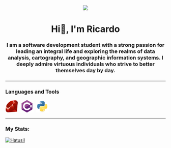 <div id="header" align="center">
  <img src="https://media.giphy.com/media/l0HlNaQ6gWfllcjDO/giphy.gif" width="200" />
  <h1 align="center">Hi👋, I'm Ricardo</h1>
  <h3 align="center">I am a software development student with a strong passion for leading an integral life and exploring the realms of data analysis, cartography, and geographic information systems. I deeply admire virtuous individuals who strive to better themselves day by day.
    <h3/>
</div>
 
---
      
<div align="left">
  <h3>Languages and Tools</h3>
  <img src="https://github.com/devicons/devicon/blob/master/icons/ruby/ruby-original.svg" title="Ruby" alt="Rb" width="40" height="40" />&nbsp;
  <img src="https://github.com/devicons/devicon/blob/master/icons/csharp/csharp-original.svg" title="CSharp" alt="C#" width="40" height="40" />&nbsp;
  <img src="https://github.com/devicons/devicon/blob/master/icons/python/python-original.svg" title="Python" alt="Py" width="40" height="40" />&nbsp;
</div>

---

### My Stats:

[![Hatusil](https://streak-stats.demolab.com/?user=DenverCoder1&theme=dark)](https://git.io/streak-stats)

  
  <!--
**Hatusil/Hatusil** is a ✨ _special_ ✨ repository because its `README.md` (this file) appears on your GitHub profile.
link de iconos: https://github.com/devicons/devicon/tree/master/icons

Here are some ideas to get you started:

- 🔭 I’m currently working on ...
- 🌱 I’m currently learning ...
- 👯 I’m looking to collaborate on ...
- 🤔 I’m looking for help with ...
- 💬 Ask me about ...
- 📫 How to reach me: ...
- 😄 Pronouns: ...
- ⚡ Fun fact: ...
-->
